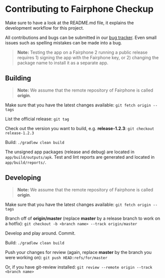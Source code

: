 # Contributing to Fairphone Checkup

Make sure to have a look at the README.md file, it explains the development workflow for this
project.

All contributions and bugs can be submitted in our [bug tracker](https://bugtracker.fairphone.com/).
Even small issues such as spelling mistakes can be made into a bug.

> **Note:**
Testing the app on a Fairphone 2 running a public release requires 1) signing the app with the
Fairphone key, or 2) changing the package name to install it as a separate app.

## Building

> **Note:**
We assume that the remote repository of Fairphone is called **origin**.

Make sure that you have the latest changes available:
```git fetch origin --tags```

List the official release:
```git tag```

Check out the version you want to build, e.g. **release-1.2.3**:
```git checkout release-1.2.3```

Build:
```./gradlew clean build```

The unsigned app packages (release and debug) are located in `app/build/outputs/apk`. Test and lint
reports are generated and located in `app/build/reports/`.

## Developing

> **Note:**
We assume that the remote repository of Fairphone is called **origin**.

Make sure that you have the latest changes available:
```git fetch origin --tags```

Branch off of **origin/master** (replace **master** by a release branch to work on a hotfix):
```git checkout -b <branch name> --track origin/master```

Develop and play around. Commit.

Build:
```./gradlew clean build```

Push your changes for review (again, replace **master** by the branch you were working on):
```git push HEAD:refs/for/master```

Or, if you have git-review installed:
```git review --remote origin --track <branch name>```
